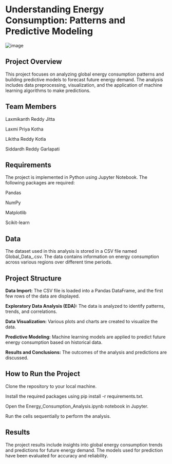 # **Understanding Energy Consumption: Patterns and Predictive Modeling**

![image](https://github.com/user-attachments/assets/ebcaf4ad-8bb0-4429-b77e-8b94b378d85b)

## Project Overview

This project focuses on analyzing global energy consumption patterns and building predictive models to forecast future energy demand. The analysis includes data preprocessing, visualization, and the application of machine learning algorithms to make predictions.

## Team Members


Laxmikanth Reddy Jitta

Laxmi Priya Kotha

Likitha Reddy Kotla

Siddardh Reddy Garlapati

## Requirements

The project is implemented in Python using Jupyter Notebook. The following packages are required:

Pandas

NumPy

Matplotlib

Scikit-learn

## Data

The dataset used in this analysis is stored in a CSV file named Global_Data_.csv. The data contains information on energy consumption across various regions over different time periods.

## Project Structure

**Data Import:** The CSV file is loaded into a Pandas DataFrame, and the first few rows of the data are displayed.

**Exploratory Data Analysis (EDA):** The data is analyzed to identify patterns, trends, and correlations.

**Data Visualization:** Various plots and charts are created to visualize the data.

**Predictive Modeling:** Machine learning models are applied to predict future energy consumption based on historical data.

**Results and Conclusions:** The outcomes of the analysis and predictions are discussed.

## How to Run the Project

Clone the repository to your local machine.

Install the required packages using pip install -r requirements.txt.

Open the Energy_Consumption_Analysis.ipynb notebook in Jupyter.

Run the cells sequentially to perform the analysis.

## Results

The project results include insights into global energy consumption trends and predictions for future energy demand. The models used for prediction have been evaluated for accuracy and reliability.
